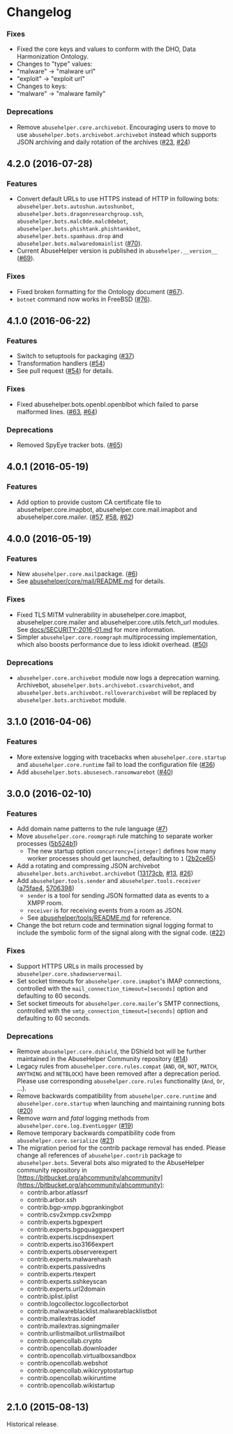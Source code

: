 # Changelog

### Fixes

 * Fixed the core keys and values to conform with the DHO, Data Harmonization Ontology.
 * Changes to "type" values:
  * "malware" -> "malware url"
  * "exploit" -> "exploit url"
 * Changes to keys:
  * "malware" -> "malware family"

### Deprecations

 * Remove ```abusehelper.core.archivebot```. Encouraging users to move to use ```abusehelper.bots.archivebot.archivebot``` instead which supports JSON archiving and daily rotation of the archives ([#23](https://github.com/abusesa/abusehelper/issues/23), [#24](https://github.com/abusesa/abusehelper/pull/24))

## 4.2.0 (2016-07-28)

### Features

 * Convert default URLs to use HTTPS instead of HTTP in following bots: `abusehelper.bots.autoshun.autoshunbot`, `abusehelper.bots.dragonresearchgroup.ssh`, `abusehelper.bots.malc0de.malc0debot`, `abusehelper.bots.phishtank.phishtankbot`, `abusehelper.bots.spamhaus.drop` and `abusehelper.bots.malwaredomainlist` ([#70](https://github.com/abusesa/abusehelper/issues/70)).
 * Current AbuseHelper version is published in `abusehelper.__version__` ([#69](https://github.com/abusesa/abusehelper/pull/69)).

### Fixes

 * Fixed broken formatting for the Ontology document ([#67](https://github.com/abusesa/abusehelper/pull/67)).
 * `botnet` command now works in FreeBSD ([#76](https://github.com/abusesa/abusehelper/pull/76)).

## 4.1.0 (2016-06-22)

### Features

 * Switch to setuptools for packaging ([#37](https://github.com/abusesa/abusehelper/pull/37))
 * Transformation handlers ([#54](https://github.com/abusesa/abusehelper/pull/54))
  * See pull request ([#54](https://github.com/abusesa/abusehelper/pull/54)) for details.

### Fixes

 * Fixed abusehelper.bots.openbl.openblbot which failed to parse malformed lines. ([#63](https://github.com/abusesa/abusehelper/pull/63), [#64](https://github.com/abusesa/abusehelper/pull/64))

### Deprecations

 * Removed SpyEye tracker bots. ([#65](https://github.com/abusesa/abusehelper/pull/65))

## 4.0.1 (2016-05-19)

### Features

 * Add option to provide custom CA certificate file to abusehelper.core.imapbot, abusehelper.core.mail.imapbot and abusehelper.core.mailer. ([#57](https://github.com/abusesa/abusehelper/pull/57), [#58](https://github.com/abusesa/abusehelper/pull/58), [#62](https://github.com/abusesa/abusehelper/pull/62))

## 4.0.0 (2016-05-19)

### Features

 * New ```abusehelper.core.mail```package. ([#6](https://github.com/abusesa/abusehelper/pull/6))
  * See [abusehelper/core/mail/README.md](abusehelper/core/mail/README.md) for details.

### Fixes

 * Fixed TLS MITM vulnerability in abusehelper.core.imapbot, abusehelper.core.mailer and abusehelper.core.utils.fetch_url modules. See [docs/SECURITY-2016-01.md](docs/SECURITY-2016-01.md) for more information.
 * Simpler ```abusehelper.core.roomgraph``` multiprocessing implementation, which also boosts performance due to less idiokit overhead. ([#50](https://github.com/abusesa/abusehelper/pull/50))

### Deprecations

 * ```abusehelper.core.archivebot``` module now logs a deprecation warning. Archivebot, ```abusehelper.bots.archivebot.csvarchivebot```, and ```abusehelper.bots.archivebot.rolloverarchivebot``` will be replaced by ```abusehelper.bots.archivebot``` module.

## 3.1.0 (2016-04-06)

### Features

 * More extensive logging with tracebacks when ```abusehelper.core.startup``` and ```abusehelper.core.runtime``` fail to load the configuration file ([#36](https://github.com/abusesa/abusehelper/pull/36))
 * Add ```abusehelper.bots.abusesech.ransomwarebot``` ([#40](https://github.com/abusesa/abusehelper/pull/40))

## 3.0.0 (2016-02-10)

### Features

 * Add domain name patterns to the rule language ([#7](https://github.com/abusesa/abusehelper/pull/7))
 * Move ```abusehelper.core.roomgraph``` rule matching to separate worker processes ([5b524b1](https://github.com/abusesa/abusehelper/commit/5b524b18b5ccdd5559d749bd894a4f66075fc7e4))
   * The new startup option ```concurrency=[integer]``` defines how many worker processes should get launched, defaulting to ```1``` ([2b2ce65](https://github.com/abusesa/abusehelper/commit/2b2ce65356c331702a772fe7dcc7e3222be72685))
 * Add a rotating and compressing JSON archivebot ```abusehelper.bots.archivebot.archivebot``` ([13173cb](https://github.com/abusesa/abusehelper/commit/13173cb4f3d33dba896a7efdde64348911fb8090), [#13](https://github.com/abusesa/abusehelper/issues/13), [#26](https://github.com/abusesa/abusehelper/pull/26))
 * Add ```abusehelper.tools.sender``` and ```abusehelper.tools.receiver``` ([a75fae4](https://github.com/abusesa/abusehelper/commit/a75fae4dbb2d197e2d62e434a18dff562af02ce4), [5706398](https://github.com/abusesa/abusehelper/commit/5706398e736a758ff5cc0401b406aa657b195f28))
   * ```sender``` is a tool for sending JSON formatted data as events to a XMPP room.
   * ```receiver``` is for receiving events from a room as JSON.
   * See [abusehelper/tools/README.md](abusehelper/tools/README.md) for reference.
 * Change the bot return code and termination signal logging format to include the symbolic form of the signal along with the signal code. ([#22](https://github.com/abusesa/abusehelper/pull/22))

### Fixes

 * Support HTTPS URLs in mails processed by ```abusehelper.core.shadowservermail```.
 * Set socket timeouts for ```abusehelper.core.imapbot```'s IMAP connections, controlled with the ```mail_connection_timeout=[seconds]``` option and defaulting to 60 seconds.
 * Set socket timeouts for ```abusehelper.core.mailer```'s SMTP connections, controlled with the ```smtp_connection_timeout=[seconds]``` option and defaulting to 60 seconds.

### Deprecations

 * Remove ```abusehelper.core.dshield```, the DShield bot will be further maintained in the AbuseHelper Community repository ([#14](https://github.com/abusesa/abusehelper/pull/14))
 * Legacy rules from ```abusehelper.core.rules.compat``` (```AND```, ```OR```, ```NOT```, ```MATCH```, ```ANYTHING``` and ```NETBLOCK```) have been removed after a deprecation period. Please use corresponding ```abusehelper.core.rules``` functionality (```And```, ```Or```, ...).
 * Remove backwards compatibility from ```abusehelper.core.runtime``` and ```abusehelper.core.startup``` when launching and maintaining running bots ([#20](https://github.com/abusesa/abusehelper/pull/20))
 * Remove *warn* and *fatal* logging methods from ```abusehelper.core.log.EventLogger``` ([#19](https://github.com/abusesa/abusehelper/pull/19))
 * Remove temporary backwards compatibility code from ```abusehelper.core.serialize``` ([#21](https://github.com/abusesa/abusehelper/pull/21))
 * The migration period for the contrib package removal has ended. Please change all references of ```abusehelper.contrib``` package to ```abusehelper.bots```. Several bots also migrated to the AbuseHelper community repository in [https://bitbucket.org/ahcommunity/ahcommunity](https://bitbucket.org/ahcommunity/ahcommunity):
    * contrib.arbor.atlassrf
    * contrib.arbor.ssh
    * contrib.bgp-xmpp.bgprankingbot
    * contrib.csv2xmpp.csv2xmpp
    * contrib.experts.bgpexpert
    * contrib.experts.bgpquaggaexpert
    * contrib.experts.iscpdnsexpert
    * contrib.experts.iso3166expert
    * contrib.experts.observerexpert
    * contrib.experts.malwarehash
    * contrib.experts.passivedns
    * contrib.experts.rtexpert
    * contrib.experts.sshkeyscan
    * contrib.experts.url2domain
    * contrib.iplist.iplist
    * contrib.logcollector.logcollectorbot
    * contrib.malwareblacklist.malwareblacklistbot
    * contrib.mailextras.iodef
    * contrib.mailextras.signingmailer
    * contrib.urllistmailbot.urllistmailbot
    * contrib.opencollab.crypto
    * contrib.opencollab.downloader
    * contrib.opencollab.virtualboxsandbox
    * contrib.opencollab.webshot
    * contrib.opencollab.wikicryptostartup
    * contrib.opencollab.wikiruntime
    * contrib.opencollab.wikistartup

## 2.1.0 (2015-08-13)

Historical release.
